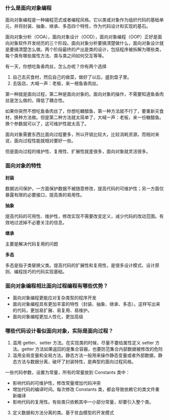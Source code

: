 ### 什么是面向对象编程

面向对象编程是一种编程范式或者编程风格。它以类或对象作为组织代码的基础单元，并将封装、抽象、继承、多态四个特性，作为代码设计和实现的基石。

面向对象分析（OOA），面向对象设计（OOD），面向对象编程（OOP）正好是面向对象软件开发经历的三个阶段。面向对象分析要搞清楚做什么，面向对象设计就是要搞清楚怎么做。两个阶段最终的产出是类的设计，包括程序被拆解为哪些类，每个类有哪些属性方法、类与类之间如何交互等等。

有一天，你想吃鱼香肉丝，怎么办呢？你有两个选择

1. 自己去买食材，然后自己的做菜，做好了以后，盛到盘子里。
2. 去饭店，大喊一声：老板，来一根鱼香肉丝。

第一种就是面向过程，第二种是面向对象的。面向对象的操作，不需要知道鱼香肉丝是怎么做的，降低了耦合性。

如果你突然不想吃鱼香肉丝了，你想吃糖醋鱼，第一种方法就不行了，要重新买食材，换种方法做。但是第二种方法就太简单了，大喊一声：老板，来一份糖醋鱼。换个参数就可以了，这可维护性就太高了。

面向对象需要东西比面向过程要多，所以开销比较大，比较消耗资源，而相对来说，面向过程性能就相对要好一些。

但是面向过程的维护性、复用性、扩展性就差很多，面向对象就灵活很多。

### 面向对象的特性

**封装**

数据访问保护，一方面保护数据不被随意修改，提高代码的可维护性；另一方面仅暴露有限的必要接口，提高类的易用性。

**抽象**

提高代码的可用性、维护性，修改实现不需要改变定义，减少代码的改动范围。有效地过滤掉不必要关注的信息。

**继承**

主要是解决代码复用的问题

**多态**

多态是指子类替换父类。提高代码的扩展性和复用性，是很多设计模式、设计原则、编程技巧的代码实现基础。

### 面向对象编程相比面向过程编程有哪些优势？

+ 面向对象编程更能应对复杂类型的程序开发
+ 面向对象编程具有更加丰富的特性（封装、抽象、继承、多态）。这样写出来的代码，更加易扩展、易复用、易维护。
+ 面向对象编程更加人性化，更加高级

### 哪些代码设计看似面向对象，实际是面向过程？

1. 滥用 getter、setter 方法。在实现类的时候，尽量不要给属性定义 setter 方法。getter 方法如果返回的是集合容器，也要防范集合内部数据被修改的危险
2. 滥用全局变量和全局方法。静态方法一般用来操作静态变量或者外部数据，静态方法与数据分离，破坏了封装特性，是典型的面向过程风格。

一些代码参数，设置为常量，所有的常量放到 Constants 类中：

+ 影响代码的可维护性，修改常量增加代码冲突
+ 增加代码的编译时间。每次修改 Constants 类，都会导致依赖它的类文件重新编译
+ 影响代码的复用性。有些类只依赖其中一小部分常量，却要引入整个类。

3. 定义数据和方法分离的类。基于贫血模型的开发模式

